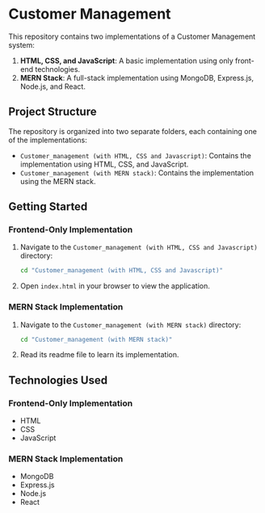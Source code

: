 # Customer Management

This repository contains two implementations of a Customer Management system:

1. **HTML, CSS, and JavaScript**: A basic implementation using only front-end technologies.
2. **MERN Stack**: A full-stack implementation using MongoDB, Express.js, Node.js, and React.

## Project Structure

The repository is organized into two separate folders, each containing one of the implementations:

- `Customer_management (with HTML, CSS and Javascript)`: Contains the implementation using HTML, CSS, and JavaScript.
- `Customer_management (with MERN stack)`: Contains the implementation using the MERN stack.

## Getting Started

### Frontend-Only Implementation

1. Navigate to the `Customer_management (with HTML, CSS and Javascript)` directory:
   
   ```bash
   cd "Customer_management (with HTML, CSS and Javascript)"

2. Open `index.html` in your browser to view the application.

### MERN Stack Implementation

1. Navigate to the `Customer_management (with MERN stack)` directory:
   
   ```bash
   cd "Customer_management (with MERN stack)"
   ```
2. Read its readme file to learn its implementation.

## Technologies Used

### Frontend-Only Implementation

- HTML
- CSS
- JavaScript

### MERN Stack Implementation

- MongoDB
- Express.js
- Node.js
- React
